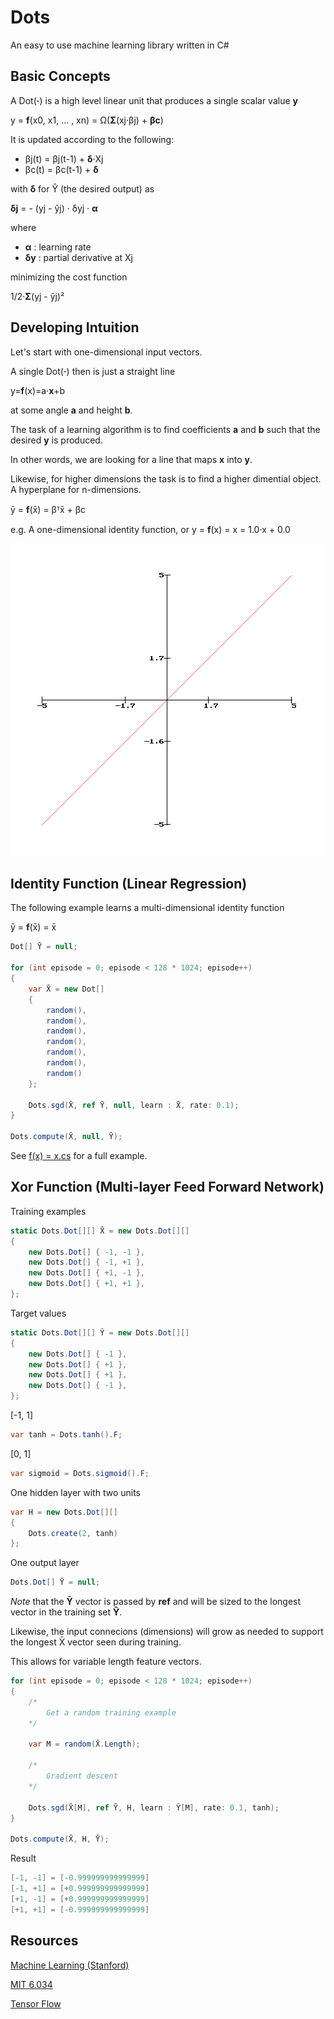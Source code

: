 # Dots

An easy to use machine learning library written in C#


## Basic Concepts

A Dot(**·**) is a high level linear unit that produces a single scalar value **y**

y = **f**(x0, x1, ... , xn) = Ω(**Σ**(xj·βj) + **βc**)

It is updated according to the following:

- βj(t) = βj(t-1) + **δ**·Xj
- βc(t) = βc(t-1) + **δ**

with **δ** for Ŷ (the desired output) as

**δj** = - (yj - ŷj) · δyj · **α** 

where 

- **α** : learning rate
- **δy** : partial derivative at Xj

minimizing the cost function

1/2·**Σ**(yj - ŷj)²


## Developing Intuition

Let's start with one-dimensional input vectors.

A single Dot(**·**) then is just a straight line

y=**f**(x)=a·**x**+b

at some angle **a** and height **b**.

The task of a learning algorithm is to find coefficients **a** and **b** such that the desired **y** is produced.

In other words, we are looking for a line that maps **x** into **y**.

Likewise, for higher dimensions the task is to find a higher dimential object. A hyperplane for n-dimensions.

ȳ = **f**(x̄) = βᵀx̄ + βc  

e.g. A one-dimensional identity function, or y = **f**(x) = x = 1.0·x + 0.0

![y=f(x)=a·x](/Line.png?raw=true "y=f(x)=a·x+b")


## Identity Function (Linear Regression)
 
The following example learns a multi-dimensional identity function

ȳ = **f**(x̄) = x̄

```csharp
Dot[] Ȳ = null;

for (int episode = 0; episode < 128 * 1024; episode++)
{
    var X̄ = new Dot[] 
    {
        random(),
        random(),
        random(),
        random(),
        random(),
        random(),
        random()
    };
    
    Dots.sgd(X̄, ref Ȳ, null, learn : X̄, rate: 0.1);    
}

Dots.compute(X̄, null, Ȳ);
```
See [f(x) = x.cs](/src/recipes/f(x)%20%3D%20x.cs) for a full example.


## Xor Function (Multi-layer Feed Forward Network)

Training examples

```csharp 
static Dots.Dot[][] X̄ = new Dots.Dot[][] 
{
    new Dots.Dot[] { -1, -1 },
    new Dots.Dot[] { -1, +1 },
    new Dots.Dot[] { +1, -1 },
    new Dots.Dot[] { +1, +1 },
};
```

Target values

```csharp 
static Dots.Dot[][] Ŷ = new Dots.Dot[][]
{
    new Dots.Dot[] { -1 },
    new Dots.Dot[] { +1 },
    new Dots.Dot[] { +1 },
    new Dots.Dot[] { -1 },
};         
```

[-1, 1]

```csharp 
var tanh = Dots.tanh().F;
```

[0, 1]

```csharp 
var sigmoid = Dots.sigmoid().F;
```

One hidden layer with two units

```csharp 
var H = new Dots.Dot[][]
{
    Dots.create(2, tanh) 
};
```

One output layer

```csharp 
Dots.Dot[] Ȳ = null;
```

*Note* that the **Ȳ** vector is passed by **ref** and will be sized to the longest vector in the training set **Ŷ**.

Likewise, the input connecions (dimensions) will grow as needed to support the longest X̄ vector seen during training.

This allows for variable length feature vectors.

```csharp
for (int episode = 0; episode < 128 * 1024; episode++)
{
    /*  
		Get a random training example
	*/ 

    var M = random(X̄.Length);

    /*  
		Gradient descent
	*/ 

    Dots.sgd(X̄[M], ref Ȳ, H, learn : Ŷ[M], rate: 0.1, tanh);
}

Dots.compute(X̄, H, Ȳ);
```

Result

```csharp
[-1, -1] = [-0.999999999999999]
[-1, +1] = [+0.999999999999999]
[+1, -1] = [+0.999999999999999]
[+1, +1] = [-0.999999999999999]
```

## Resources

[Machine Learning (Stanford)](https://www.youtube.com/watch?v=UzxYlbK2c7E&list=PLJ_CMbwA6bT-n1W0mgOlYwccZ-j6gBXqE)

[MIT 6.034](https://ocw.mit.edu/courses/electrical-engineering-and-computer-science/6-034-artificial-intelligence-fall-2010/lecture-videos)

[Tensor Flow](https://www.tensorflow.org)
